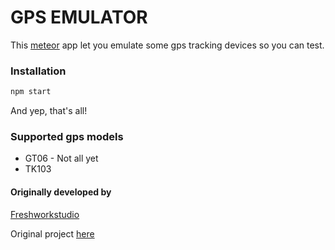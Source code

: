 GPS EMULATOR
====================

This [meteor](http://www.meteor.com) app let you emulate some gps tracking devices so you can test. 

### Installation
``` bash
npm start
```

And yep, that's all!

### Supported gps models
- GT06 - Not all yet
- TK103

#### Originally developed by
[Freshworkstudio](https://github.com/freshworkstudio)

Original project [here](https://github.com/freshworkstudio/gps-tracking-emulator)